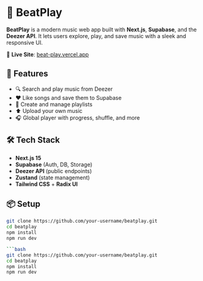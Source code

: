 # 🎵 BeatPlay

**BeatPlay** is a modern music web app built with **Next.js**, **Supabase**, and the **Deezer API**. It lets users explore, play, and save music with a sleek and responsive UI.

🔗 **Live Site**: [beat-play.vercel.app](https://beat-play.vercel.app/)

## 🚀 Features

- 🔍 Search and play music from Deezer
- ❤️ Like songs and save them to Supabase
- 📂 Create and manage playlists
- ⬆️ Upload your own music
- 🎧 Global player with progress, shuffle, and more

## 🛠️ Tech Stack

- **Next.js 15**
- **Supabase** (Auth, DB, Storage)
- **Deezer API** (public endpoints)
- **Zustand** (state management)
- **Tailwind CSS** + **Radix UI**

## 📦 Setup

```bash
git clone https://github.com/your-username/beatplay.git
cd beatplay
npm install
npm run dev

```bash
git clone https://github.com/your-username/beatplay.git
cd beatplay
npm install
npm run dev

